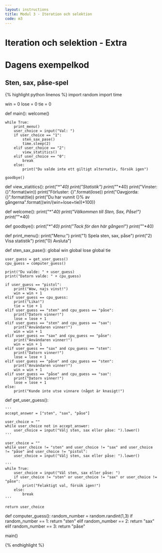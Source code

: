 ```yaml
---
layout: instructions
title: Modul 3 - Iteration och selektion
code: m3
---
```


# Iteration och selektion - Extra

# Dagens exempelkod

<!--Notera gärna hur funktionerna är kommenterade för enklare användning!-->

## Sten, sax, påse-spel

{% highlight python linenos %}
import random
import time

win = 0
lose = 0
tie = 0

def main():
    welcome()

    while True:
        print_menu()
        user_choice = input("Val: ")
        if user_choice == "1":
            sten_sax_pase()
            time.sleep(2)
        elif user_choice == "2":
            view_statitics()
        elif user_choice == "0":
            break
        else:
            print("Du valde inte ett giltigt alternativ, försök igen")

    goodbye()

def view_statitics():
    print("*"*40)
    print("Statistik")
    print("*"*40)
    print("Vinster: {}".format(win))
    print("Förluster: {}".format(lose))
    print("Oavgjorda: {}".format(tie))
    print("Du har vunnit {}% av gångerna".format((win/(win+lose+tie))*100))

def welcome():
    print("*"*40)
    print("Välkommen till Sten, Sax, Påse!")
    print("*"*40)

def goodbye():
    print("*"*40)
    print("Tack för den här gången!")
    print("*"*40)

def print_menu():
    print("Menu:")
    print("1) Spela sten, sax, påse")
    print("2) Visa statistik")
    print("0) Avsluta")

def sten_sax_pase():
    global win
    global lose
    global tie

    user_guess = get_user_guess()
    cpu_guess = computer_guess()

    print("Du valde: " + user_guess)
    print("Datorn valde: " + cpu_guess)

    if user_guess == "pistol":
        print("Wow, najs vinst!")
        win = win + 1
    elif user_guess == cpu_guess:
        print("Lika!")
        tie = tie + 1
    elif user_guess == "sten" and cpu_guess == "påse":
        print("Datorn vinner!")
        lose = lose + 1
    elif user_guess == "sten" and cpu_guess == "sax":
        print("Användaren vinner!")
        win = win + 1
    elif user_guess == "sax" and cpu_guess == "påse":
        print("Användaren vinner!")
        win = win + 1
    elif user_guess == "sax" and cpu_guess == "sten":
        print("Datorn vinner!")
        lose = lose + 1
    elif user_guess == "påse" and cpu_guess == "sten":
        print("Användaren vinner!")
        win = win + 1
    elif user_guess == "påse" and cpu_guess == "sax":
        print("Datorn vinner!")
        lose = lose + 1
    else:
        print("Kunde inte utse vinnare (något är knasigt!")

def get_user_guess():

    '''
    accept_answer = ["sten", "sax", "påse"]

    user_choice = ""
    while user_choice not in accept_answer:
        user_choice = input("Välj sten, sax eller påse: ").lower()
    '''

    user_choice = ""
    while user_choice != "sten" and user_choice != "sax" and user_choice != "påse" and user_choice != "pistol":
        user_choice = input("Välj sten, sax eller påse: ").lower()

    '''
    while True:
        user_choice = input("Väl sten, sax eller påse: ")
        if user_choice != "sten" or user_choice != "sax" or user_choice != "påse":
            print("Felaktigt val, försök igen!")
        else:
            break
    '''

    return user_choice


def computer_guess():
    random_number = random.randint(1,3)
    if random_number == 1:
        return "sten"
    elif random_number == 2:
        return "sax"
    elif random_number == 3:
        return "påse"


main()

{% endhighlight %}
